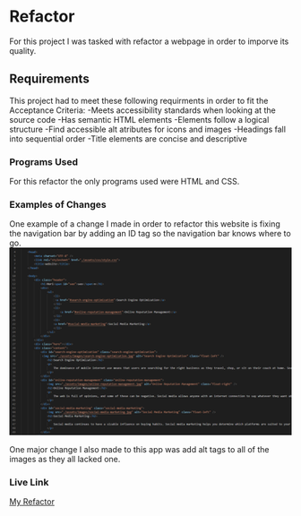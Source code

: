 # Refactor
For this project I was tasked with refactor a webpage in order to imporve its quality.

## Requirements
This project had to meet these following requirments in order to fit the Acceptance Criteria:
-Meets accessibility standards when looking at the source code
-Has semantic HTML elements
-Elements follow a logical structure
-Find accessible alt atributes for icons and images
-Headings fall into sequential order
-Title elements are concise and descriptive

### Programs Used
For this refactor the only programs used were HTML and CSS.

### Examples of Changes
One example of a change I made in order to refactor this website is fixing the navigation bar by adding an ID tag so the navigation bar knows where to go.
![Code Refactor](https://github.com/kuyadevin/Refactor/blob/main/Screenshot%20(10).png)

One major change I also made to this app was add alt tags to all of the images as they all lacked one.

### Live Link
[My Refactor](https://kuyadevin.github.io/Refactor/)